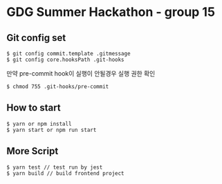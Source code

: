 # GDG Summer Hackathon - group 15

## Git config set
```
$ git config commit.template .gitmessage
$ git config core.hooksPath .git-hooks
```

만약 pre-commit hook이 실행이 안될경우 실행 권한 확인
```
$ chmod 755 .git-hooks/pre-commit
```

## How to start
```
$ yarn or npm install
$ yarn start or npm run start
```

## More Script
```
$ yarn test // test run by jest
$ yarn build // build frontend project
```
